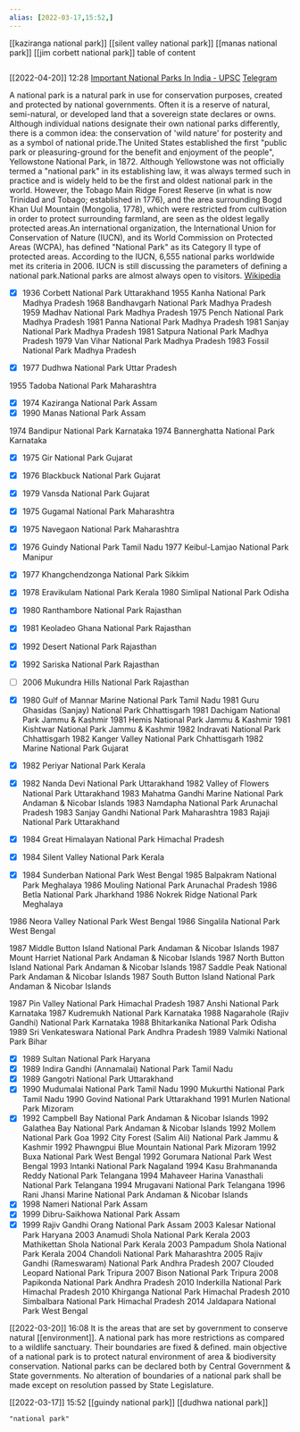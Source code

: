 ```yaml
---
alias: [2022-03-17,15:52,]
---
```

[[kaziranga national park]] [[silent valley national park]] [[manas national park]] [[jim corbett national park]]
table of content
```toc
```
[[2022-04-20]] 12:28 [Important National Parks In India - UPSC](https://lotusarise.com/national-parks-in-india-upsc/)
[Telegram](https://t.me/c/1792289688/13)

A national park is a natural park in use for conservation purposes, created and protected by national governments. Often it is a reserve of natural, semi-natural, or developed land that a sovereign state declares or owns. Although individual nations designate their own national parks differently, there is a common idea: the conservation of 'wild nature' for posterity and as a symbol of national pride.The United States established the first "public park or pleasuring-ground for the benefit and enjoyment of the people", Yellowstone National Park, in 1872. Although Yellowstone was not officially termed a "national park" in its establishing law, it was always termed such in practice and is widely held to be the first and oldest national park in the world. However, the Tobago Main Ridge Forest Reserve (in what is now Trinidad and Tobago; established in 1776), and the area surrounding Bogd Khan Uul Mountain (Mongolia, 1778), which were restricted from cultivation in order to protect surrounding farmland, are seen as the oldest legally protected areas.An international organization, the International Union for Conservation of Nature (IUCN), and its World Commission on Protected Areas (WCPA), has defined "National Park" as its Category II type of protected areas. According to the IUCN, 6,555 national parks worldwide met its criteria in 2006. IUCN is still discussing the parameters of defining a national park.National parks are almost always open to visitors.
[Wikipedia](https://en.wikipedia.org/wiki/National%20park)

- [x] 1936 	Corbett National Park 	Uttarakhand
1955 	Kanha National Park 	Madhya Pradesh
1968 	Bandhavgarh National Park 	Madhya Pradesh
1959 	Madhav National Park 	Madhya Pradesh
1975 	Pench National Park 	Madhya Pradesh
1981 	Panna National Park 	Madhya Pradesh
1981 	Sanjay National Park 	Madhya Pradesh
1981 	Satpura National Park 	Madhya Pradesh
1979 	Van Vihar National Park 	Madhya Pradesh
1983 	Fossil National Park 	Madhya Pradesh

- [x] 1977 	Dudhwa National Park 	Uttar Pradesh

1955 	Tadoba National Park 	Maharashtra

- [x] 1974 	Kaziranga National Park 	Assam
- [x] 1990 	Manas National Park 	Assam

1974 	Bandipur National Park 	Karnataka
1974 	Bannerghatta National Park 	Karnataka
- [x] 1975 	Gir National Park 	       Gujarat
- [x] 1976 	Blackbuck National Park 	Gujarat
- [x] 1979 	Vansda National Park 	Gujarat
- [x] 1975 	Gugamal National Park 	Maharashtra
- [x] 1975 	Navegaon National Park 	Maharashtra
- [x] 1976 	Guindy National Park 	Tamil Nadu
1977 	Keibul-Lamjao National Park 	Manipur
- [x] 1977 	Khangchendzonga National Park 	Sikkim
- [x] 1978 	Eravikulam National Park 	Kerala
1980 	Simlipal National Park 	Odisha

- [x] 1980 	Ranthambore National Park 	Rajasthan
- [x] 1981 	Keoladeo Ghana National Park 	Rajasthan
- [x] 1992 	Desert National Park 	Rajasthan
- [x] 1992 	Sariska National Park 	Rajasthan
- [ ] 2006 	Mukundra Hills National Park 	Rajasthan

- [x] 1980 	Gulf of Mannar Marine National Park 	Tamil Nadu
1981 	Guru Ghasidas (Sanjay) National Park 	Chhattisgarh
1981 	Dachigam National Park 	Jammu & Kashmir
1981 	Hemis National Park 	Jammu & Kashmir
1981 	Kishtwar National Park 	Jammu & Kashmir
1982 	Indravati National Park 	Chhattisgarh
1982 	Kanger Valley National Park 	Chhattisgarh
1982 	Marine National Park 	Gujarat
- [x] 1982 	Periyar National Park 	Kerala
- [x] 1982 	Nanda Devi National Park 	Uttarakhand
1982 	Valley of Flowers National Park 	Uttarakhand
1983 	Mahatma Gandhi Marine National Park 	Andaman & Nicobar Islands
1983 	Namdapha National Park 	Arunachal Pradesh
1983 	Sanjay Gandhi National Park 	Maharashtra
1983 	Rajaji National Park 	Uttarakhand
- [x] 1984 	Great Himalayan National Park 	Himachal Pradesh
- [x] 1984 	Silent Valley National Park 	Kerala
- [x] 1984 	Sunderban National Park 	West Bengal
1985 	Balpakram National Park 	Meghalaya
1986 	Mouling National Park 	Arunachal Pradesh
1986 	Betla National Park 	Jharkhand
1986 	Nokrek Ridge National Park 	Meghalaya

1986 	Neora Valley National Park 	West Bengal
1986 	Singalila National Park 	West Bengal

1987 	Middle Button Island National Park 	Andaman & Nicobar Islands
1987 	Mount Harriet National Park 	Andaman & Nicobar Islands
1987 	North Button Island National Park 	Andaman & Nicobar Islands
1987 	Saddle Peak National Park 	Andaman & Nicobar Islands
1987 	South Button Island National Park 	Andaman & Nicobar Islands

1987 	Pin Valley National Park 	Himachal Pradesh
1987 	Anshi National Park 	Karnataka
1987 	Kudremukh National Park 	Karnataka
1988 	Nagarahole (Rajiv Gandhi) National Park 	Karnataka
1988 	Bhitarkanika National Park 	Odisha
1989 	Sri Venkateswara National Park 	Andhra Pradesh
1989 	Valmiki National Park 	Bihar
- [x] 1989 	Sultan National Park 	Haryana
- [x] 1989 	Indira Gandhi (Annamalai) National Park 	Tamil Nadu
- [x] 1989 	Gangotri National Park 	Uttarakhand
- [x] 1990 	Mudumalai National Park 	Tamil Nadu
1990 	Mukurthi National Park 	Tamil Nadu
1990 	Govind National Park 	Uttarakhand
1991 	Murlen National Park 	Mizoram
- [x] 1992 	Campbell Bay National Park 	Andaman & Nicobar Islands
1992 	Galathea Bay National Park 	Andaman & Nicobar Islands
1992 	Mollem National Park 	Goa
1992 	City Forest (Salim Ali) National Park 	Jammu & Kashmir
1992 	Phawngpui Blue Mountain National Park 	Mizoram
1992 	Buxa National Park 	West Bengal
1992 	Gorumara National Park 	West Bengal
1993 	Intanki National Park 	Nagaland
1994 	Kasu Brahmananda Reddy National Park 	Telangana
1994 	Mahaveer Harina Vanasthali National Park 	Telangana
1994 	Mrugavani National Park 	Telangana
1996 	Rani Jhansi Marine National Park 	Andaman & Nicobar Islands
- [x] 1998 	Nameri National Park 	Assam
- [x] 1999 	Dibru-Saikhowa National Park 	Assam
- [x] 1999 	Rajiv Gandhi Orang National Park 	Assam
2003 	Kalesar National Park 	Haryana
2003 	Anamudi Shola National Park 	Kerala
2003 	Mathikettan Shola National Park 	Kerala
2003 	Pampadum Shola National Park 	Kerala
2004 	Chandoli National Park 	Maharashtra
2005 	Rajiv Gandhi (Rameswaram) National Park 	Andhra Pradesh
2007 	Clouded Leopard National Park 	Tripura
2007 	Bison National Park 	Tripura
2008 	Papikonda National Park 	Andhra Pradesh
2010 	Inderkilla National Park 	Himachal Pradesh
2010 	Khirganga National Park 	Himachal Pradesh
2010 	Simbalbara National Park 	Himachal Pradesh
2014 	Jaldapara National Park 	West Bengal

[[2022-03-20]] 16:08
It is the areas that are set by government to conserve natural [[environment]].
A national park has more restrictions as compared to a wildlife sanctuary.
Their boundaries are fixed & defined.
main objective of a national park is to protect natural environment of area & biodiversity conservation.
National parks can be declared both by Central Government & State governments.
No alteration of boundaries of a national park shall be made except on resolution passed by State Legislature.

[[2022-03-17]] 15:52
[[guindy national park]]
[[dudhwa national park]]
```query
"national park"
```